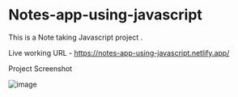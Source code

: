 # Notes-app-using-javascript
This is a Note taking Javascript project .

Live working URL - https://notes-app-using-javascript.netlify.app/

Project Screenshot 

![image](https://user-images.githubusercontent.com/60139552/209953754-bf629100-e5ba-4a9a-ac53-ea70fc6d8e06.png)
